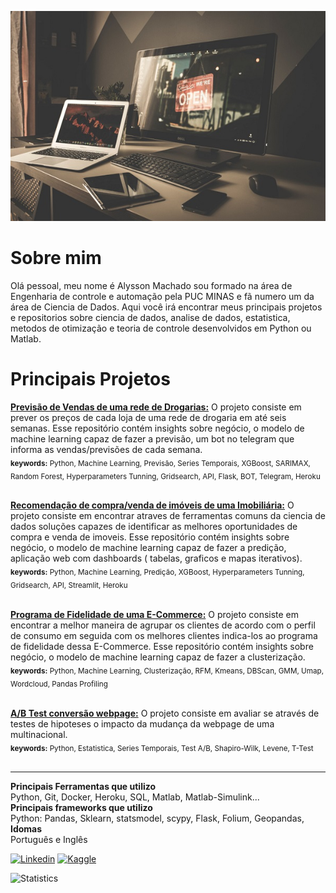 
[![Image](https://github.com/alyssonvidal/alyssonvidal/blob/main/image.jpg)](https://www.github.com/alyssonvidal/)

# Sobre mim

Olá pessoal, meu nome é Alysson Machado sou formado na área de Engenharia de controle e automação pela PUC MINAS e fã numero um da área de Ciencia de Dados. Aqui você irá encontrar meus principais projetos e repositorios sobre ciencia de dados, analise de dados, estatistica, metodos de otimização e teoria de controle desenvolvidos em Python ou Matlab.<br>

# Principais Projetos

**[Previsão de Vendas de uma rede de Drogarias:](https://github.com/alyssonvidal/Rossmann-Sales-Forecast#readme)** 
 O projeto consiste em prever os preços de cada loja de uma rede de drogaria em até seis semanas. Esse repositório contém insights sobre negócio, o modelo de machine learning capaz de fazer a previsão, um bot no telegram que informa as vendas/previsões de cada semana.<br>
<sub>**keywords:** Python, Machine Learning, Previsão, Series Temporais, XGBoost, SARIMAX, Random Forest, Hyperparameters Tunning, Gridsearch, API, Flask, BOT, Telegram, Heroku </sub><br><br>
 
 
**[Recomendação de compra/venda de imóveis de uma Imobiliária:](https://github.com/alyssonvidal/House-Rocket-Sales#readme)** 
 O projeto consiste em encontrar atraves de ferramentas comuns da ciencia de dados soluções capazes de identificar as melhores oportunidades de compra e venda de imoveis. Esse repositório contém insights sobre negócio, o modelo de machine learning capaz de fazer a predição, aplicação web com dashboards ( tabelas, graficos e mapas iterativos).<br>
 <sub>**keywords:** Python, Machine Learning, Predição, XGBoost, Hyperparameters Tunning, Gridsearch, API, Streamlit, Heroku </sub><br><br>

 **[Programa de Fidelidade de uma E-Commerce:]( https://github.com/alyssonvidal/webpage_conversion_test_ab)** 
 O projeto consiste em encontrar a melhor maneira de agrupar os clientes de acordo com o perfil de consumo em seguida com os melhores clientes indica-los ao programa de fidelidade dessa E-Commerce. Esse repositório contém insights sobre negócio, o modelo de machine learning capaz de fazer a clusterização.<br>
<sub>**keywords:** Python, Machine Learning, Clusterização, RFM, Kmeans, DBScan, GMM, Umap, Wordcloud, Pandas Profiling</sub><br><br>

 **[A/B Test conversão webpage:]( https://github.com/alyssonvidal/webpage_conversion_test_ab)** 
 O projeto consiste em avaliar se através de testes de hipoteses o impacto da mudança da webpage de uma multinacional.<br>
 <sub>**keywords:** Python, Estatistica, Series Temporais, Test A/B, Shapiro-Wilk, Levene, T-Test</sub><br><br>

***

**Principais Ferramentas que utilizo**<br>
 Python,  Git, Docker, Heroku, SQL, Matlab, Matlab-Simulink...<br>
 **Principais frameworks que utilizo**<br>
 Python: Pandas, Sklearn, statsmodel, scypy, Flask, Folium, Geopandas, 
 **Idomas**<br> 
 Português e Inglês<br>
 
[![Linkedin](https://img.shields.io/badge/LinkedIn-0077B5?style=for-the-badge&logo=linkedin&logoColor=white)](https://www.linkedin.com/in/alyssonmach/)
[![Kaggle](https://img.shields.io/badge/Kaggle-20BEFF?style=for-the-badge&logo=Kaggle&logoColor=white)](https://www.kaggle.com/alyssonvidal/)


![Statistics](https://github-readme-stats.vercel.app/api?username=alyssonvidal&count_private=true)
